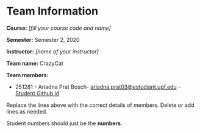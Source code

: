# Team Information

**Course:** _[fill your course code and name]_

**Semester:** Semester 2, 2020

**Instructor:** _[name of your instructor]_

**Team name:**  CrazyCat

**Team members:**

* 251281 - Ariadna Prat Bosch- ariadna.prat03@estudiant.upf.edu - [Student Github id](https://github.com/AriadnaPrat/CrazyCat)

Replace the lines above with the correct details of members. Delete or add lines as needed.

Student numbers should just be the **numbers**.